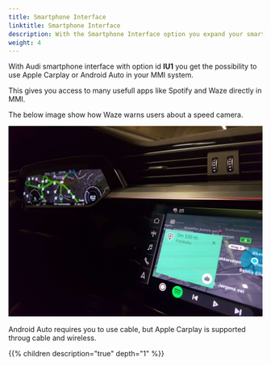 ```yaml
---
title: Smartphone Interface
linktitle: Smartphone Interface
description: With the Smartphone Interface option you expand your smartphone in to the MMI system
weight: 4
---
```


With Audi smartphone interface with option id **IU1** you get the possibility to use Apple Carplay or Android Auto in your MMI system.

This gives you access to many usefull apps like Spotify and Waze directly in MMI.

The below image show how Waze warns users about a speed camera.

![Speedcam](speedcam.jpeg "Android Auto with Waze warning about speedcam")

Android Auto requires you to use cable, but Apple Carplay is supported throug cable and wireless.

{{% children description="true" depth="1" %}}

